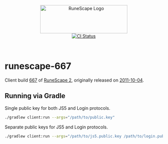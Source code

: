 <p align="center">
    <a href="https://github.com/StrongHold/runescape-667" rel="noopener noreferrer">
        <img src="https://github.com/StrongHold/runescape-667/raw/master/logo.png" alt="RuneScape Logo" width="278" height="90" />
    </a>
    <br />
    <a href="https://github.com/StrongHold/runescape-667/actions/workflows/ci.yaml">
        <img src="https://github.com/StrongHold/runescape-667/actions/workflows/ci.yaml/badge.svg" alt="CI Status" />
    </a>
</p>
<br />

# runescape-667

Client build [667][build] of [RuneScape 2][rs2], originally released on [2011-10-04][update].

## Running via Gradle

Single public key for both JS5 and Login protocols.

```bash
./gradlew client:run --args="/path/to/public.key"
```

Separate public keys for JS5 and Login protocols.

```bash
./gradlew client:run --args="/path/to/js5.public.key /path/to/login.public.key"
```

[rs2]: https://www.runescape.com/
[build]: https://runescape.wiki/w/Build_number
[update]: https://runescape.wiki/w/Update:Chat_Changes_%26_Camera_Controls

